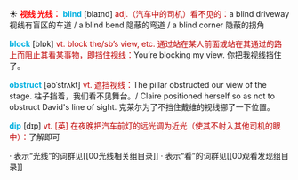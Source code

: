 ☀ <font color="red">**视线 光线：**</font>
<font color="sky blue">**blind**</font> [blaɪnd] 
<font color="#c00000">adj.（汽车中的司机）看不见的：</font>a blind driveway 视线有盲区的车道 / a blind bend 隐蔽的弯道 / a blind corner 隐蔽的拐角

<font color="sky blue">**block**</font> [blɒk] 
<font color="#c00000">vt. block the/sb’s view, etc. 通过站在某人前面或站在其通过的路上而阻止其看某事物，即挡住视线：</font>You’re blocking my view. 你把我视线挡住了。
           
<font color="sky blue">**obstruct**</font> [əbˈstrʌkt]
<font color="#c00000">vt. 遮挡视线：</font>The pillar obstructed our view of the stage. 柱子挡着，我们看不见舞台。/ Claire positioned herself so as not to obstruct David's line of sight. 克莱尔为了不挡住戴维的视线挪了一下位置。

<font color="sky blue">**dip**</font> [dɪp] 
<font color="#c00000">vt. [英] 在夜晚把汽车前灯的远光调为近光（使其不射入其他司机的眼中）：</font>了解即可

· 表示“光线”的词群见[[00光线相关组目录]]
· 表示“看”的词群见[[00观看发现组目录]]

